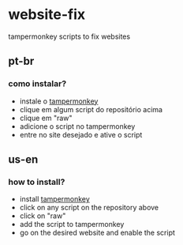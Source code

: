 # website-fix
tampermonkey scripts to fix websites

## pt-br
### como instalar?
* instale o [tampermonkey](https://www.tampermonkey.net/)
* clique em algum script do repositório acima
* clique em "raw"
* adicione o script no tampermonkey
* entre no site desejado e ative o script

## us-en
### how to install?
* install [tampermonkey](https://www.tampermonkey.net/)
* click on any script on the repository above
* click on "raw"
* add the script to tampermonkey
* go on the desired website and enable the script
